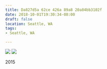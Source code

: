 ```yaml
---
title: Da827d5a 62ce 426a 89a8 20a84bb3102f
date: 2018-10-01T19:30:34-08:00
draft: false
location: Seattle, WA
tags:
- Seattle, WA

---
```



![](https://d17enza3bfujl8.cloudfront.net/DSCF0146_01.jpg)
![](https://d17enza3bfujl8.cloudfront.net/DSCF0136_01.jpg)

2015

